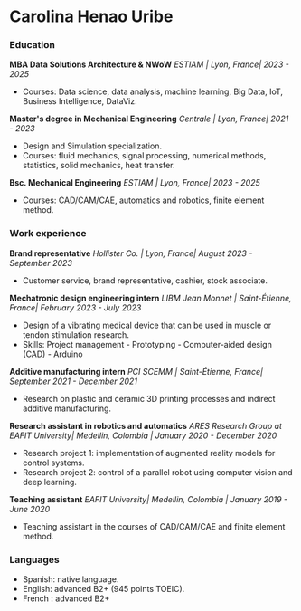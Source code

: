 # Carolina Henao Uribe

### Education
**MBA Data Solutions Architecture & NWoW**
*ESTIAM | Lyon, France| 2023 - 2025*
- Courses: Data science, data analysis, machine learning, Big Data, IoT, Business Intelligence, DataViz.

**Master's degree in Mechanical Engineering**
*Centrale | Lyon, France| 2021 - 2023*
- Design and Simulation specialization.
- Courses: fluid mechanics, signal processing, numerical methods, statistics, solid mechanics, heat transfer.

**Bsc. Mechanical Engineering**
*ESTIAM | Lyon, France| 2023 - 2025*
- Courses: CAD/CAM/CAE, automatics and robotics, finite element method.

### Work experience

**Brand representative**
*Hollister Co. | Lyon, France| August 2023 - September 2023*
- Customer service, brand representative, cashier, stock associate.

**Mechatronic design engineering intern**
*LIBM Jean Monnet | Saint-Étienne, France| February 2023 - July 2023*
- Design of a vibrating medical device that can be used in muscle or tendon stimulation research.
- Skills: Project management - Prototyping - Computer-aided design (CAD) - Arduino

**Additive manufacturing intern**
*PCI SCEMM | Saint-Étienne, France| September 2021 - December 2021*
- Research on plastic and ceramic 3D printing processes and indirect additive manufacturing.

**Research assistant in robotics and automatics** 
*ARES Research Group at EAFIT University| Medellin, Colombia | January 2020 - December 2020*
- Research project 1: implementation of augmented reality models for control systems.
- Research project 2: control of a parallel robot using computer vision and deep learning.

**Teaching assistant**
*EAFIT University| Medellin, Colombia | January 2019 - June 2020*
- Teaching assistant in the courses of CAD/CAM/CAE and finite element method.

### Languages
- Spanish: native language.
- English: advanced B2+ (945 points TOEIC).
- French : advanced B2+


